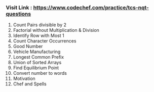 ### Visit Link : https://www.codechef.com/practice/tcs-nqt-questions

1. Count Pairs divisible by 2
2. Factorial without Multiplication & Division
3. Identify Row with Most 1
4. Count Character Occurrences
5. Good Number
6. Vehicle Manufacturing
7. Longest Common Prefix
8. Union of Sorted Arrays
9. Find Equilibrium Point
10. Convert number to words
11. Motivation
12. Chef and Spells
